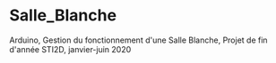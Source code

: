 # Salle_Blanche
Arduino, Gestion du fonctionnement d'une Salle Blanche, Projet de fin d'année STI2D, janvier-juin 2020

